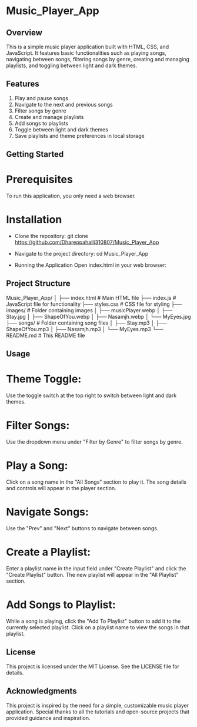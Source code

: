 # Music_Player_App
## Overview

This is a simple music player application built with HTML, CSS, and JavaScript. It features basic functionalities such as playing songs, navigating between songs, filtering songs by genre, creating and managing playlists, and toggling between light and dark themes.

## Features

1) Play and pause songs
2) Navigate to the next and previous songs
3) Filter songs by genre
4) Create and manage playlists
5) Add songs to playlists
6) Toggle between light and dark themes
7) Save playlists and theme preferences in local storage

## Getting Started

# Prerequisites
To run this application, you only need a web browser.

# Installation

* Clone the repository:
git clone https://github.com/Dhareppahalli310807/Music_Player_App

* Navigate to the project directory:
cd Music_Player_App

* Running the Application
Open index.html in your web browser:

## Project Structure

Music_Player_App/
│
├── index.html          # Main HTML file
├── index.js            # JavaScript file for functionality
├── styles.css          # CSS file for styling
├── images/             # Folder containing images
│   ├── musicPlayer.webp
│   ├── Stay.jpg
│   ├── ShapeOfYou.webp
│   ├── Nasamjh.webp
│   └── MyEyes.jpg
├── songs/              # Folder containing song files
│   ├── Stay.mp3
│   ├── ShapeOfYou.mp3
│   ├── Nasamjh.mp3
│   └── MyEyes.mp3
└── README.md           # This README file


## Usage

# Theme Toggle:
Use the toggle switch at the top right to switch between light and dark themes.

# Filter Songs:
Use the dropdown menu under "Filter by Genre" to filter songs by genre.

# Play a Song:
Click on a song name in the "All Songs" section to play it.
The song details and controls will appear in the player section.

# Navigate Songs:
Use the "Prev" and "Next" buttons to navigate between songs.

# Create a Playlist:
Enter a playlist name in the input field under "Create Playlist" and click the "Create Playlist" button.
The new playlist will appear in the "All Playlist" section.

# Add Songs to Playlist:
While a song is playing, click the "Add To Playlist" button to add it to the currently selected playlist.
Click on a playlist name to view the songs in that playlist.

## License
This project is licensed under the MIT License. See the LICENSE file for details.

## Acknowledgments
This project is inspired by the need for a simple, customizable music player application.
Special thanks to all the tutorials and open-source projects that provided guidance and inspiration.